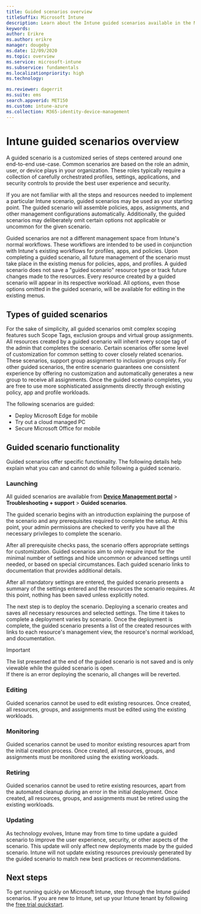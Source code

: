 ```yaml
---
title: Guided scenarios overview
titleSuffix: Microsoft Intune
description: Learn about the Intune guided scenarios available in the Microsoft 365 Device Management portal.
keywords:
author: Erikre
ms.author: erikre
manager: dougeby
ms.date: 12/09/2020
ms.topic: overview
ms.service: microsoft-intune
ms.subservice: fundamentals
ms.localizationpriority: high
ms.technology:

ms.reviewer: dagerrit
ms.suite: ems
search.appverid: MET150
ms.custom: intune-azure
ms.collection: M365-identity-device-management
---
```


# Intune guided scenarios overview 

A guided scenario is a customized series of steps centered around one end-to-end use-case. Common scenarios are based on the role an admin, user, or device plays in your organization. These roles typically require a collection of carefully orchestrated profiles, settings, applications, and security controls to provide the best user experience and security.    

If you are not familiar with all the steps and resources needed to implement a particular Intune scenario, guided scenarios may be used as your starting point. The guided scenario will assemble policies, apps, assignments, and other management configurations automatically. Additionally, the guided scenarios may deliberately omit certain options not applicable or uncommon for the given scenario. 

Guided scenarios are not a different management space from Intune's normal workflows. These workflows are intended to be used in conjunction with Intune's existing workflows for profiles, apps, and policies. Upon completing a guided scenario, all future management of the scenario must take place in the existing menus for policies, apps, and profiles. A guided scenario does not save a "guided scenario" resource type or track future changes made to the resources. Every resource created by a guided scenario will appear in its respective workload. All options, even those options omitted in the guided scenario, will be available for editing in the existing menus.  

## Types of guided scenarios 

For the sake of simplicity, all guided scenarios omit complex scoping features such Scope Tags, exclusion groups and virtual group assignments. All resources created by a guided scenario will inherit every scope tag of the admin that completes the scenario. Certain scenarios offer some level of customization for common setting to cover closely related scenarios. These scenarios, support group assignment to inclusion groups only. For other guided scenarios, the entire scenario guarantees one consistent experience by offering no customization and automatically generates a new group to receive all assignments. Once the guided scenario completes, you are free to use more sophisticated assignments directly through existing policy, app and profile workloads.  

The following scenarios are guided: 
- Deploy Microsoft Edge for mobile 
- Try out a cloud managed PC
- Secure Microsoft Office for mobile 

## Guided scenario functionality 

Guided scenarios offer specific functionality. The following details help explain what you can and cannot do while following a guided scenario.

### Launching  

All guided scenarios are available from **[Device Management portal](https://endpoint.microsoft.com)** > **Troubleshooting + support** > **Guided scenarios**. 

The guided scenario begins with an introduction explaining the purpose of the scenario and any prerequisites required to complete the setup. At this point, your admin permissions are checked to verify you have all the necessary privileges to complete the scenario.  

After all prerequisite checks pass, the scenario offers appropriate settings for customization. Guided scenarios aim to only require input for the minimal number of settings and hide uncommon or advanced settings until needed, or based on special circumstances. Each guided scenario links to documentation that provides additional details. 

After all mandatory settings are entered, the guided scenario presents a summary of the settings entered and the resources the scenario requires. At this point, nothing has been saved unless explicitly noted.

The next step is to deploy the scenario. Deploying a scenario creates and saves all necessary resources and selected settings. The time it takes to complete a deployment varies by scenario. Once the deployment is complete, the guided scenario presents a list of the created resources with links to each resource's management view, the resource's normal workload, and documentation. 

> [!IMPORTANT]
> The list presented at the end of the guided scenario is not saved and is only viewable while the guided scenario is open.  
If there is an error deploying the scenario, all changes will be reverted. 

### Editing 

Guided scenarios cannot be used to edit existing resources. Once created, all resources, groups, and assignments must be edited using the existing workloads.

### Monitoring 

Guided scenarios cannot be used to monitor existing resources apart from the initial creation process. Once created, all resources, groups, and assignments must be monitored using the existing workloads. 

### Retiring 

Guided scenarios cannot be used to retire existing resources, apart from the automated cleanup during an error in the initial deployment. Once created, all resources, groups, and assignments must be retired using the existing workloads. 

### Updating

As technology evolves, Intune may from time to time update a guided scenario to improve the user experience, security, or other aspects of the scenario. This update will only affect new deployments made by the guided scenario. Intune will not update existing resources previously generated by the guided scenario to match new best practices or recommendations.  

## Next steps

To get running quickly on Microsoft Intune, step through the Intune guided scenarios. If you are new to Intune, set up your Intune tenant by following the [free trial quickstart](free-trial-sign-up.md).
